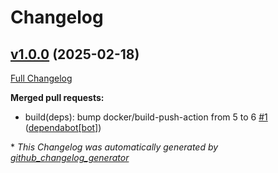 # Changelog

## [v1.0.0](https://github.com/somaz94/github-action-analyzer/tree/v1.0.0) (2025-02-18)

[Full Changelog](https://github.com/somaz94/github-action-analyzer/compare/v1.0.0...v1.0.0)

**Merged pull requests:**

- build\(deps\): bump docker/build-push-action from 5 to 6 [\#1](https://github.com/somaz94/github-action-analyzer/pull/1) ([dependabot[bot]](https://github.com/apps/dependabot))



\* *This Changelog was automatically generated by [github_changelog_generator](https://github.com/github-changelog-generator/github-changelog-generator)*
